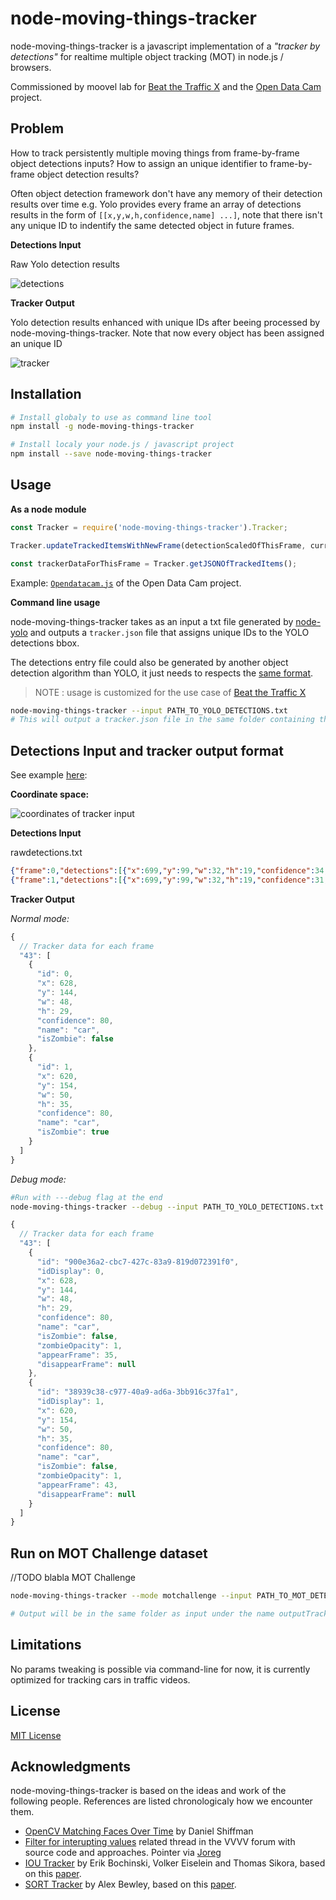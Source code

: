 # node-moving-things-tracker

node-moving-things-tracker is a javascript implementation of a _"tracker by detections"_ for realtime multiple object tracking (MOT) in node.js / browsers. 

Commissioned by moovel lab for [Beat the Traffic X](http://beatthetraffic.moovellab.com/) and the [Open Data Cam](http://opendatacam.moovellab.com/) project.

## Problem

How to track persistently multiple moving things from frame-by-frame object detections inputs? How to assign an unique identifier to frame-by-frame object detection results?

Often object detection framework don't have any memory of their detection results over time e.g. Yolo provides every frame an array of detections results in the form of `[[x,y,w,h,confidence,name] ...]`, note that there isn't any unique ID to indentify the same detected object in future frames.

**Detections Input**

Raw Yolo detection results

![detections](https://user-images.githubusercontent.com/533590/33817459-030e3822-de40-11e7-979d-0c8071ea2a94.gif)

**Tracker Output**

Yolo detection results enhanced with unique IDs after beeing processed by node-moving-things-tracker. Note that now every object has been assigned an unique ID

![tracker](https://user-images.githubusercontent.com/533590/33817550-6913047c-de40-11e7-8552-f284c738f1c0.gif)

## Installation

```bash
# Install globaly to use as command line tool
npm install -g node-moving-things-tracker 

# Install localy your node.js / javascript project
npm install --save node-moving-things-tracker 
```

## Usage

**As a node module**

```javascript
const Tracker = require('node-moving-things-tracker').Tracker;

Tracker.updateTrackedItemsWithNewFrame(detectionScaledOfThisFrame, currentFrame);

const trackerDataForThisFrame = Tracker.getJSONOfTrackedItems();
```

Example: [`Opendatacam.js`](https://github.com/opendatacam/opendatacam/blob/master/server/Opendatacam.js#L228) of the Open Data Cam project.

**Command line usage**

node-moving-things-tracker takes as an input a txt file generated by [node-yolo](https://github.com/moovel/node-yolo) and outputs a `tracker.json` file that assigns unique IDs to the YOLO detections bbox.

The detections entry file could also be generated by another object detection algorithm than YOLO, it just needs to respects the [same format](https://github.com/tdurand/node-moving-things-tracker#detections-input-and-tracker-output-format).

> NOTE : usage is customized for the use case of [Beat the Traffic X](https://beatthetraffic.moovellab.com) 

```bash
node-moving-things-tracker --input PATH_TO_YOLO_DETECTIONS.txt
# This will output a tracker.json file in the same folder containing the tracker data
```

## Detections Input and tracker output format

See example [here](https://github.com/tdurand/node-moving-things-tracker/tree/master/example): 

**Coordinate space:**

![coordinates of tracker input](https://user-images.githubusercontent.com/533590/35881673-60f4e8f8-0b60-11e8-837c-b2b8ec3bff67.jpg)

**Detections Input**

rawdetections.txt

```json
{"frame":0,"detections":[{"x":699,"y":99,"w":32,"h":19,"confidence":34,"name":"car"},{"x":285,"y":170,"w":40,"h":32,"confidence":26,"name":"car"},{"x":259,"y":178,"w":75,"h":46,"confidence":42,"name":"car"},{"x":39,"y":222,"w":91,"h":52,"confidence":61,"name":"car"},{"x":148,"y":199,"w":123,"h":55,"confidence":53,"name":"car"}]}
{"frame":1,"detections":[{"x":699,"y":99,"w":32,"h":19,"confidence":31,"name":"car"},{"x":694,"y":116,"w":34,"h":23,"confidence":25,"name":"car"},{"x":285,"y":170,"w":40,"h":32,"confidence":27,"name":"car"},{"x":259,"y":178,"w":75,"h":46,"confidence":42,"name":"car"},{"x":39,"y":222,"w":91,"h":52,"confidence":61,"name":"car"},{"x":148,"y":199,"w":123,"h":55,"confidence":52,"name":"car"}]}
```

**Tracker Output**

_Normal mode:_

```javascript
{
  // Tracker data for each frame
  "43": [
    {      
      "id": 0,
      "x": 628,
      "y": 144,
      "w": 48,
      "h": 29,
      "confidence": 80,
      "name": "car",
      "isZombie": false
    },
    {
      "id": 1,
      "x": 620,
      "y": 154,
      "w": 50,
      "h": 35,
      "confidence": 80,
      "name": "car",
      "isZombie": true
    }
  ]
}
```

_Debug mode:_

```bash
#Run with ---debug flag at the end
node-moving-things-tracker --debug --input PATH_TO_YOLO_DETECTIONS.txt
```

```javascript
{
  // Tracker data for each frame
  "43": [
    {
      "id": "900e36a2-cbc7-427c-83a9-819d072391f0",
      "idDisplay": 0,
      "x": 628,
      "y": 144,
      "w": 48,
      "h": 29,
      "confidence": 80,
      "name": "car",
      "isZombie": false,
      "zombieOpacity": 1,
      "appearFrame": 35,
      "disappearFrame": null
    },
    {
      "id": "38939c38-c977-40a9-ad6a-3bb916c37fa1",
      "idDisplay": 1,
      "x": 620,
      "y": 154,
      "w": 50,
      "h": 35,
      "confidence": 80,
      "name": "car",
      "isZombie": false,
      "zombieOpacity": 1,
      "appearFrame": 43,
      "disappearFrame": null
    }
  ]
}
```

## Run on MOT Challenge dataset

//TODO blabla MOT Challenge

```bash
node-moving-things-tracker --mode motchallenge --input PATH_TO_MOT_DETECTIONS.txt

# Output will be in the same folder as input under the name outputTrackerMOT.txt
```

## Limitations

No params tweaking is possible via command-line for now, it is currently optimized for tracking cars in traffic videos.

## License

[MIT License](LICENSE)


## Acknowledgments

node-moving-things-tracker is based on the ideas and work of the following people. References are listed chronologicaly how we encounter them.

- [OpenCV Matching Faces Over Time](http://shiffman.net/general/2011/04/26/opencv-matching-faces-over-time/) by Daniel Shiffman
- [Filter for interupting values](https://discourse.vvvv.org/t/filter-for-interupting-values/15601) related thread in the VVVV forum with source code and approaches. Pointer via [Joreg](https://github.com/joreg) 
- [IOU Tracker](https://github.com/bochinski/iou-tracker/) by Erik Bochinski, Volker Eiselein and Thomas Sikora, based on this [paper](elvera.nue.tu-berlin.de/files/1517Bochinski2017.pdf).
- [SORT Tracker](https://github.com/abewley/sort) by Alex Bewley, based on this [paper](https://arxiv.org/abs/1602.00763).
